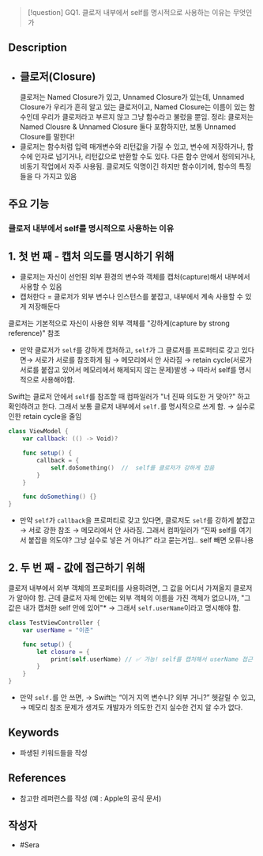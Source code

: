 >[!question]
>GQ1. 클로저 내부에서 self를 명시적으로 사용하는 이유는 무엇인가

## Description
- ## 클로저(Closure)
   클로저는 Named Closure가 있고, Unnamed Closure가 있는데, Unnamed Closure가 우리가 흔히 알고 있는 클로저이고, Named Closure는 이름이 있는 함수인데 우리가 클로저라고 부르지 않고 그냥 함수라고 불렀을 뿐임. 
   정리: 클로저는 Named Clousre & Unnamed Closure 둘다 포함하지만, 보통 Unnamed Closure를 말한다!
- 클로저는 함수처럼 입력 매개변수와 리턴값을 가질 수 있고, 변수에 저장하거나, 함수에 인자로 넘기거나, 리턴값으로 반환할 수도 있다. 다른 함수 안에서 정의되거나, 비동기 작업에서 자주 사용됨. 클로저도 익명이긴 하지만 함수이기에, 함수의 특징들을 다 가지고 있음

## 주요 기능

### 클로저 내부에서 self를 명시적으로 사용하는 이유 
## 1. 첫 번 째 - 캡처 의도를 명시하기 위해
+ 클로저는 자신이 선언된 외부 환경의 변수와 객체를 캡처(capture)해서 내부에서 사용할 수 있음 
+ 캡처한다 = 클로저가 외부 변수나 인스턴스를 붙잡고, 내부에서 계속 사용할 수 있게 저장해둔다

클로저는 기본적으로 자신이 사용한 외부 객체를 "강하게(capture by strong reference)" 참조
- 만약 클로저가 `self`를 강하게 캡처하고, `self`가 그 클로저를 프로퍼티로 갖고 있다면→ 서로가 서로를 참조하게 됨 → 메모리에서 안 사라짐 → retain cycle(서로가 서로를 붙잡고 있어서 메모리에서 해제되지 않는 문제)발생 → 따라서 self를 명시적으로 사용해야함.

Swift는 클로저 안에서 `self`를 참조할 때 컴파일러가 "너 진짜 의도한 거 맞아?" 하고 확인하려고 한다. 
그래서 보통 클로저 내부에서 `self.`를 명시적으로 쓰게 함. → 실수로 인한 retain cycle을 줄임 

```swift
class ViewModel {
    var callback: (() -> Void)?

    func setup() {
        callback = {
            self.doSomething()  //  self를 클로저가 강하게 잡음
        }
    }

    func doSomething() {}
}
```

- 만약 `self`가 `callback`을 프로퍼티로 갖고 있다면,  클로저도 `self`를 강하게 붙잡고 → 서로 강한 참조 → 메모리에서 안 사라짐. 그래서 컴파일러가  “진짜 self를 여기서 붙잡을 의도야? 그냥 실수로 넣은 거 아냐?” 라고 묻는거임.. self 빼면 오류나용 

## 2.  두 번 째 - 값에 접근하기 위해

 클로저 내부에서 외부 객체의 프로퍼티를 사용하려면, 그 값을 어디서 가져올지 클로저가 알아야 함. 
근데 클로저 자체 안에는 외부 객체의 이름을 가진 객체가 없으니까,  "그 값은 내가 캡처한 self 안에 있어"* → 그래서 `self.userName`이라고 명시해야 함. 

```swift
class TestViewController {
    var userName = "이준"

    func setup() {
        let closure = {
            print(self.userName) // ✅ 가능! self를 캡처해서 userName 접근
        }
    }
}
```

-  만약 `self.`를 안 쓰면,   → Swift는 “이거 지역 변수니? 외부 거니?” 헷갈릴 수 있고,  → 메모리 참조 문제가 생겨도 개발자가 의도한 건지 실수한 건지 알 수가 없다. 


## Keywords
+ 파생된 키워드들을 작성

## References
- 참고한 레퍼런스를 작성 (예 : Apple의 공식 문서)

## 작성자
- #Sera 